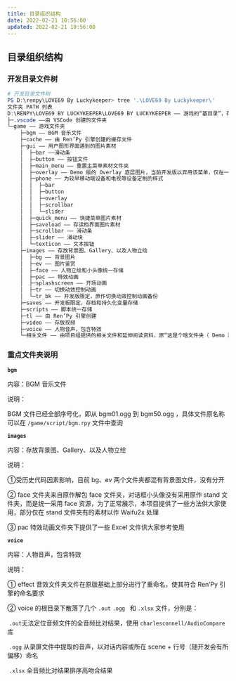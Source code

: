 ```yaml
---
title: 目录组织结构
date: 2022-02-21 10:56:00
updated: 2022-02-21 10:56:00
---
```


## 目录组织结构

### 开发目录文件树

```powershell
# 开发目录文件树
PS D:\renpy\LOVE69 By Luckykeeper> tree '.\LOVE69 By Luckykeeper\'
文件夹 PATH 列表
D:\RENPY\LOVE69 BY LUCKYKEEPER\LOVE69 BY LUCKYKEEPER —— 游戏的“基目录”，存放 Icon 等文件
├─.vscode ——由 VSCode 创建的文件夹
└─game —— 游戏文件夹
    ├─bgm —— BGM 音乐文件
    ├─cache —— 由 Ren’Py 引擎创建的缓存文件
    ├─gui —— 用户图形界面遇到的图片素材
    │  ├─bar ——滑动条
    │  ├─button —— 按钮文件
    │  ├─main_menu —— 重置主菜单素材文件夹
    │  ├─overlay —— Demo 版的 Overlay 底层图片，当前开发版以弃用该菜单，仅在一处进行保留
    │  ├─phone —— 为较早移动端设备和电视等设备定制的样式
    │  │  ├─bar
    │  │  ├─button
    │  │  ├─overlay
    │  │  ├─scrollbar
    │  │  └─slider
    │  ├─quick_menu —— 快捷菜单图片素材
    │  ├─saveload —— 存读档界面图片素材
    │  ├─scrollbar —— 滑动条
    │  ├─slider —— 滑动块
    │  └─texticon —— 文本按钮
    ├─images —— 存放背景图、Gallery、以及人物立绘
    │  ├─bg —— 背景图片
    │  ├─ev —— 图片鉴赏
    │  ├─face —— 人物立绘和小头像统一存储
    │  ├─pac —— 特效动画
    │  ├─splashscreen —— 开场动画
    │  ├─tr —— 切换动效控制动画
    │  └─tr_bk —— 开发版限定，原作切换动效控制动画备份
    ├─saves —— 开发板限定，存档和持久化变量存储
    ├─scripts —— 脚本统一存储
    ├─tl —— 由 Ren’Py 引擎创建
    ├─video —— 存放视频
    ├─voice —— 人物音声，包含特效
    └─相关文件 —— 由项目组提供的相关文件和延伸阅读资料，原“这是个啥文件夹（ Demo 版限定）”
```

### 重点文件夹说明

**`bgm`**

内容：BGM 音乐文件

说明：

BGM 文件已经全部序号化，即从 bgm01.ogg 到 bgm50.ogg ，具体文件原名称可以在 `/game/script/bgm.rpy` 文件中查询

**`images`**

内容：存放背景图、Gallery、以及人物立绘

说明：

①受历史代码因素影响，目前 bg、ev 两个文件夹都混有背景图文件，没有分开

② face 文件夹来自原作解包 face 文件夹，对话框小头像没有采用原作 stand 文件夹，而是统一采用 face 资源，为了正常展示，本项目提供了一些方法供大家使用，部分仅在 stand 文件夹有的素材以作 Waifu2x 处理

③ pac 特效动画文件夹下提供了一些 Excel 文件供大家参考使用

**`voice`**

内容：人物音声，包含特效

说明：

① effect 音效文件夹文件在原版基础上部分进行了重命名，使其符合 Ren’Py 引擎的命名要求

② voice 的根目录下散落了几个 `.out` `.ogg ` 和 `.xlsx` 文件，分别是：

​	`.out`无法定位音频文件的全音频比对结果，使用 `charlesconnell/AudioCompare` 库

​	`.ogg` 从录屏文件中提取的音声，以对话内容或所在 scene + 行号（随开发会有所偏移）命名

​	`.xlsx` 全音频比对结果排序高吻合结果
